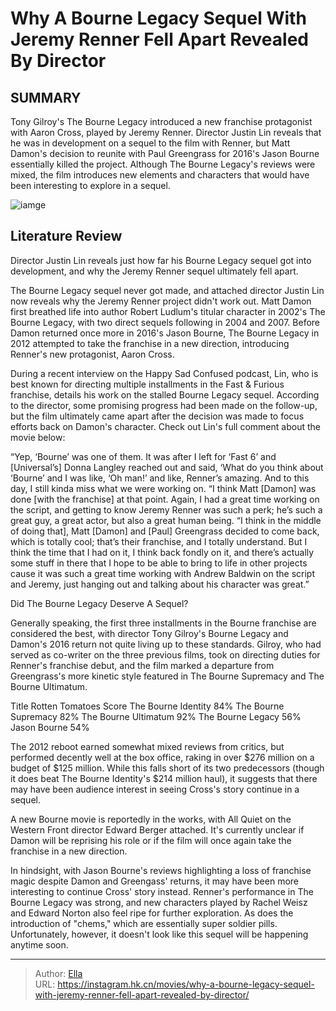 # Why A Bourne Legacy Sequel With Jeremy Renner Fell Apart Revealed By Director


## SUMMARY 



  Tony Gilroy&#39;s The Bourne Legacy introduced a new franchise protagonist with Aaron Cross, played by Jeremy Renner.   Director Justin Lin reveals that he was in development on a sequel to the film with Renner, but Matt Damon&#39;s decision to reunite with Paul Greengrass for 2016&#39;s Jason Bourne essentially killed the project.   Although The Bourne Legacy&#39;s reviews were mixed, the film introduces new elements and characters that would have been interesting to explore in a sequel.  

![iamge](https://static1.srcdn.com/wordpress/wp-content/uploads/2024/01/jeremy-renner-as-aaron-cross-and-rachel-weisz-as-dr.jpg)

## Literature Review

Director Justin Lin reveals just how far his Bourne Legacy sequel got into development, and why the Jeremy Renner sequel ultimately fell apart.




The Bourne Legacy sequel never got made, and attached director Justin Lin now reveals why the Jeremy Renner project didn&#39;t work out. Matt Damon first breathed life into author Robert Ludlum&#39;s titular character in 2002&#39;s The Bourne Legacy, with two direct sequels following in 2004 and 2007. Before Damon returned once more in 2016&#39;s Jason Bourne, The Bourne Legacy in 2012 attempted to take the franchise in a new direction, introducing Renner&#39;s new protagonist, Aaron Cross.




During a recent interview on the Happy Sad Confused podcast, Lin, who is best known for directing multiple installments in the Fast &amp; Furious franchise, details his work on the stalled Bourne Legacy sequel. According to the director, some promising progress had been made on the follow-up, but the film ultimately came apart after the decision was made to focus efforts back on Damon&#39;s character. Check out Lin&#39;s full comment about the movie below:


“Yep, ‘Bourne’ was one of them. It was after I left for ‘Fast 6’ and [Universal’s] Donna Langley reached out and said, ‘What do you think about ‘Bourne’ and I was like, ‘Oh man!’ and like, Renner’s amazing. And to this day, I still kinda miss what we were working on.
“I think Matt [Damon] was done [with the franchise] at that point. Again, I had a great time working on the script, and getting to know Jeremy Renner was such a perk; he’s such a great guy, a great actor, but also a great human being.
“I think in the middle of doing that], Matt [Damon] and [Paul] Greengrass decided to come back, which is totally cool; that’s their franchise, and I totally understand. But I think the time that I had on it, I think back fondly on it, and there’s actually some stuff in there that I hope to be able to bring to life in other projects cause it was such a great time working with Andrew Baldwin on the script and Jeremy, just hanging out and talking about his character was great.”





  


 Did The Bourne Legacy Deserve A Sequel? 
          

Generally speaking, the first three installments in the Bourne franchise are considered the best, with director Tony Gilroy&#39;s Bourne Legacy and Damon&#39;s 2016 return not quite living up to these standards. Gilroy, who had served as co-writer on the three previous films, took on directing duties for Renner&#39;s franchise debut, and the film marked a departure from Greengrass&#39;s more kinetic style featured in The Bourne Supremacy and The Bourne Ultimatum.

 Title  Rotten Tomatoes Score   The Bourne Identity  84%   The Bourne Supremacy  82%   The Bourne Ultimatum  92%   The Bourne Legacy  56%   Jason Bourne  54%   






The 2012 reboot earned somewhat mixed reviews from critics, but performed decently well at the box office, raking in over $276 million on a budget of $125 million. While this falls short of its two predecessors (though it does beat The Bourne Identity&#39;s $214 million haul), it suggests that there may have been audience interest in seeing Cross&#39;s story continue in a sequel.



A new Bourne movie is reportedly in the works, with All Quiet on the Western Front director Edward Berger attached. It&#39;s currently unclear if Damon will be reprising his role or if the film will once again take the franchise in a new direction.




In hindsight, with Jason Bourne&#39;s reviews highlighting a loss of franchise magic despite Damon and Greengass&#39; returns, it may have been more interesting to continue Cross&#39; story instead. Renner&#39;s performance in The Bourne Legacy was strong, and new characters played by Rachel Weisz and Edward Norton also feel ripe for further exploration. As does the introduction of &#34;chems,&#34; which are essentially super soldier pills. Unfortunately, however, it doesn&#39;t look like this sequel will be happening anytime soon.






---

> Author: [Ella](https://instagram.hk.cn/)  
> URL: https://instagram.hk.cn/movies/why-a-bourne-legacy-sequel-with-jeremy-renner-fell-apart-revealed-by-director/  

